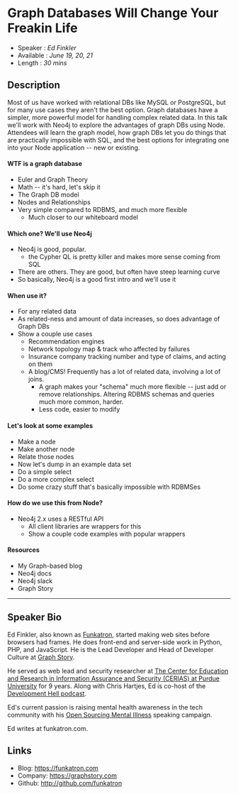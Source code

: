 Graph Databases Will Change Your Freakin Life
========================

* Speaker   : *Ed Finkler*
* Available : *June 19, 20, 21*
* Length    : *30 mins*

Description
-----------

Most of us have worked with relational DBs like MySQL or PostgreSQL, but for many use cases they aren't the best option. Graph databases have a simpler, more powerful model for handling complex related data. In this talk we'll work with Neo4j to explore the advantages of graph DBs using Node. Attendees will learn the graph model, how graph DBs let you do things that are practically impossible with SQL, and the best options for integrating one into your Node application -- new or existing.

#### WTF is a graph database
- Euler and Graph Theory
- Math -- it's hard, let's skip it
- The Graph DB model
- Nodes and Relationships
- Very simple compared to RDBMS, and much more flexible
    - Much closer to our whiteboard model

#### Which one? We'll use Neo4j
- Neo4j is good, popular.
    - the Cypher QL is pretty killer and makes more sense coming from SQL
- There are others. They are good, but often have steep learning curve
- So basically, Neo4j is a good first intro and we'll use it

#### When use it?
- For any related data
- As related-ness and amount of data increases, so does advantage of Graph DBs
- Show a couple use cases
    - Recommendation engines
    - Network topology map & track who affected by failures
    - Insurance company tracking number and type of claims, and acting on them
    - A blog/CMS! Frequently has a lot of related data, involving a lot of joins. 
        - A graph makes your "schema" much more flexible -- just add or remove relationships. Altering RDBMS schemas and queries much more common, harder.
        - Less code, easier to modify

#### Let's look at some examples
* Make a node
* Make another node
* Relate those nodes
* Now let's dump in an example data set
* Do a simple select
* Do a more complex select
* Do some crazy stuff that's basically impossible with RDBMSes

#### How do we use this from Node?
* Neo4j 2.x uses a RESTful API
    * All client libraries are wrappers for this
    * Show a couple code examples with popular wrappers

#### Resources
* My Graph-based blog
* Neo4j docs
* Neo4j slack
* Graph Story


---------------


Speaker Bio
-----------

Ed Finkler, also known as [Funkatron](https://twitter.com/funkatron), started making web sites before browsers had frames. He does front-end and server-side work in Python, PHP, and JavaScript. He is the Lead Developer and Head of Developer Culture at [Graph Story](http://graphstory.com).

He served as web lead and security researcher at [The Center for Education and Research in Information Assurance and Security (CERIAS) at Purdue University](http://www.cerias.purdue.edu) for 9 years. Along with Chris Hartjes, Ed is co-host of the [Development Hell podcast](http://devhell.info).

Ed's current passion is raising mental health awareness in the tech community with his [Open Sourcing Mental Illness](https://osmihelp.org) speaking campaign.

Ed writes at funkatron.com.


Links
-----

* Blog: https://funkatron.com
* Company: https://graphstory.com
* Github: http://github.com/funkatron
